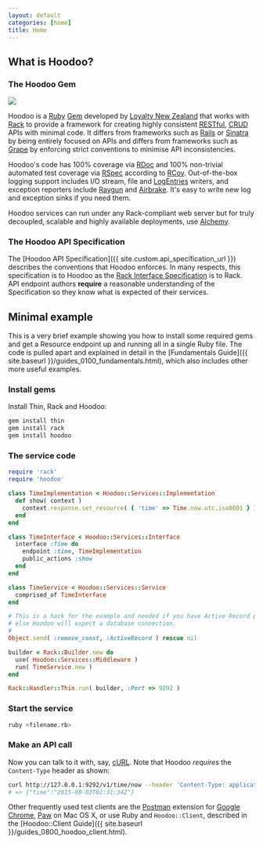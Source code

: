 ```yaml
---
layout: default
categories: [home]
title: Home
---
```


## What is Hoodoo?

### The Hoodoo Gem

<img class="diagram" src="{{ site.baseurl }}/diagrams/stack.svg">

Hoodoo is a [Ruby](https://www.ruby-lang.org/) [Gem](https://www.ruby-lang.org/en/libraries/) developed by [Loyalty New Zealand](https://www.loyalty.co.nz) that works with [Rack](https://rack.github.io) to provide a framework for creating highly consistent [RESTful](https://www.wikipedia.org/wiki/Representational_state_transfer), [CRUD](https://www.wikipedia.org/wiki/Create,_read,_update_and_delete) APIs with minimal code. It differs from frameworks such as [Rails](http://rubyonrails.org) or [Sinatra](http://www.sinatrarb.com) by being entirely focused on APIs and differs from frameworks such as [Grape](https://intridea.github.io/grape/) by enforcing strict conventions to minimise API inconsistencies.

Hoodoo's code has 100% coverage via [RDoc](http://rdoc.rubyforge.org) and 100% non-trivial automated test coverage via [RSpec](http://rspec.info) according to [RCov](https://github.com/relevance/rcov). Out-of-the-box logging support includes I/O stream, file and [LogEntries](https://logentries.com/) writers, and exception reporters include [Raygun](https://raygun.io) and [Airbrake](https://airbrake.io). It's easy to write new log and exception sinks if you need them.

Hoodoo services can run under any Rack-compliant web server but for truly decoupled, scalable and highly available deployments, use [Alchemy](https://github.com/LoyaltyNZ/alchemy-amq/).

### The Hoodoo API Specification

The [Hoodoo API Specification]({{ site.custom.api_specification_url }}) describes the conventions that Hoodoo enforces. In many respects, this specification is to Hoodoo as the [Rack Interface Specification](http://www.rubydoc.info/github/rack/rack/master/file/SPEC) is to Rack. API endpoint authors **require** a reasonable understanding of the Specification so they know what is expected of their services.



## Minimal example

This is a very brief example showing you how to install some required gems and get a Resource endpoint up and running all in a single Ruby file. The code is pulled apart and explained in detail in the [Fundamentals Guide]({{ site.baseurl }}/guides_0100_fundamentals.html), which also includes other more useful examples.

### Install gems

Install Thin, Rack and Hoodoo:

```sh
gem install thin
gem install rack
gem install hoodoo
```

### The service code

```ruby
require 'rack'
require 'hoodoo'

class TimeImplementation < Hoodoo::Services::Implementation
  def show( context )
    context.response.set_resource( { 'time' => Time.now.utc.iso8601 } )
  end
end

class TimeInterface < Hoodoo::Services::Interface
  interface :Time do
    endpoint :time, TimeImplementation
    public_actions :show
  end
end

class TimeService < Hoodoo::Services::Service
  comprised_of TimeInterface
end

# This is a hack for the example and needed if you have Active Record present,
# else Hoodoo will expect a database connection.
#
Object.send( :remove_const, :ActiveRecord ) rescue nil

builder = Rack::Builder.new do
  use( Hoodoo::Services::Middleware )
  run( TimeService.new )
end

Rack::Handler::Thin.run( builder, :Port => 9292 )
```

### Start the service

```sh
ruby <filename.rb>
```

### Make an API call

Now you can talk to it with, say, [cURL](http://curl.haxx.se). Note that Hoodoo _requires_ the `Content-Type` header as shown:

```sh
curl http://127.0.0.1:9292/v1/time/now --header 'Content-Type: application/json; charset=utf-8'
# => {"time":"2015-08-03T02:31:34Z"}
```

Other frequently used test clients are the [Postman](https://www.getpostman.com) extension for [Google Chrome](https://chrome.google.com), [Paw](https://luckymarmot.com/paw) on Mac OS X, or use Ruby and <code>Hoodoo::Client</code>, described in the [Hoodoo::Client Guide]({{ site.baseurl }}/guides_0800_hoodoo_client.html).